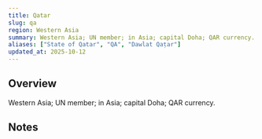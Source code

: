 ```yaml
---
title: Qatar
slug: qa
region: Western Asia
summary: Western Asia; UN member; in Asia; capital Doha; QAR currency.
aliases: ["State of Qatar", "QA", "Dawlat Qaṭar"]
updated_at: 2025-10-12
---
```


## Overview

Western Asia; UN member; in Asia; capital Doha; QAR currency.

## Notes

<!-- Add your first note below -->
